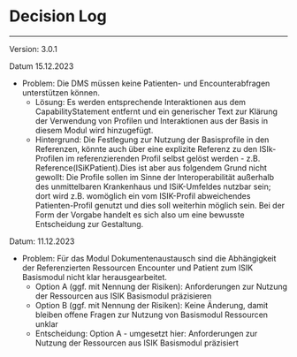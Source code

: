 # Decision Log

----
Version: 3.0.1

Datum 15.12.2023

* Problem: Die DMS müssen keine Patienten- und Encounterabfragen unterstützen können. 
  * Lösung: Es werden entsprechende Interaktionen aus dem CapabilityStatement entfernt und ein generischer Text zur Klärung der Verwendung von Profilen und Interaktionen aus der Basis in diesem Modul wird hinzugefügt.
  * Hintergrund: Die Festlegung zur Nutzung der Basisprofile in den Referenzen, könnte auch über eine explizite Referenz zu den ISIk-Profilen im referenzierenden Profil selbst gelöst werden - z.B. Reference(ISiKPatient).Dies ist aber aus folgendem Grund nicht gewollt: Die Profile sollen im Sinne der Interoperabilität außerhalb des unmittelbaren Krankenhaus und ISiK-Umfeldes nutzbar sein; dort wird z.B. womöglich ein vom ISIK-Profil abweichendes Patienten-Profil genutzt und dies soll weiterhin möglich sein. Bei der Form der Vorgabe handelt es sich also um eine bewusste Entscheidung zur Gestaltung.

Datum: 11.12.2023

* Problem: Für das Modul Dokumentenaustausch sind die Abhängigkeit der Referenzierten Ressourcen Encounter und Patient zum ISIK Basismodul nicht klar herausgearbeitet.
  * Option A (ggf. mit Nennung der Risiken): Anforderungen zur Nutzung der Ressourcen aus ISIK Basismodul präzisieren
  * Option B (ggf. mit Nennung der Risiken): Keine Änderung, damit bleiben offene Fragen zur Nutzung von Basismodul Ressourcen unklar
  * Entscheidung: Option A - umgesetzt hier: Anforderungen zur Nutzung der Ressourcen aus ISIK Basismodul präzisiert